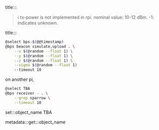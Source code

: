 title:::

> ℹ️ tx-power is not implemented in rpi. nominal value: 10-12 dBm. -1: indicates unknown.

title:::

```bash
@select bps-$(@@timestamp)
@bps beacon simulate,upload . \
    --x $(@random --float 1) \
    --y $(@random --float 1) \
    --z $(@random --float 1) \
    --sigma $(@random --float 1)
    --timeout 10
```

on another pi,

```bash
@select TBA
@bps receiver - . \
    --grep sparrow \
    --timeout 10
```

set:::object_name TBA

metadata:::get:::object_name